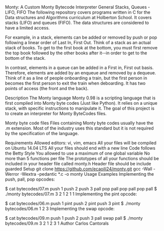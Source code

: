 Monty: A Custom Monty Bytecode Interpreter
General
Stacks, Queues - LIFO, FIFO
The following repository covers programs written in C for the Data structures and Algorithms curriculum at Holberton School. It covers stacks (LIFO) and queues (FIFO). The data structures are considered to have a limited access.

For example, in a stack, elements can be added or removed by push or pop following a linear order of Last In, First Out. Think of a stack as an actual stack of books. To get to the first book at the bottom, you must first remove the top book followed by the other books after it--in order to get to the bottom of the stack.

In contrast, elements in a queue can be added in a First in, First out basis. Therefore, elements are added by an enqueue and removed by a dequeue. Think of it as a line of people onboarding a train, but the first person in becomes the first person to exit the train when deboarding. It has two points of access (the front and the back).

Description
The Monty language
Monty 0.98 is a scripting language that is first compiled into Monty byte codes (Just like Python). It relies on a unique stack, with specific instructions to manipulate it. The goal of this project is to create an interpreter for Monty ByteCodes files.

Monty byte code files
Files containing Monty byte codes usually have the .m extension. Most of the industry uses this standard but it is not required by the specification of the language.

Requirements
Allowed editors: vi, vim, emacs
All your files will be compiled on Ubuntu 14.04 LTS
All your files should end with a new line
Code follows the Betty Style
You allowed to use a maximum of one global variable
No more than 5 functions per file
The prototypes of all your functions should be included in your header file called monty.h
Header file should be include guarded
Setup
  git clone https://github.com/ecaoili24/monty.git
  gcc -Wall -Werror -Wextra -pedantic *.c -o monty
Usage Examples
Implementing the push, pall, pop opcodes:

$ cat bytecodes/07.m 
push 1
push 2
push 3
pall
pop
pall
pop
pall
pop
pall
$ ./monty bytecodes/07.m 
3
2
1
2
1
1
Implementing the pint opcode:

$ cat bytecodes/06.m 
push 1
pint
push 2
pint
push 3
pint
$ ./monty bytecodes/06.m 
1
2
3
Implementing the swap opcode:

$ cat bytecodes/09.m 
push 1
push 2
push 3
pall
swap
pall
$ ./monty bytecodes/09.m 
3
2
1
2
3
1
Author
Carlos Cantorals
